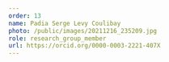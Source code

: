 ```yaml
---
order: 13
name: Padia Serge Levy Coulibay
photo: /public/images/20211216_235209.jpg
role: research_group_member
url: https://orcid.org/0000-0003-2221-407X
---
```

